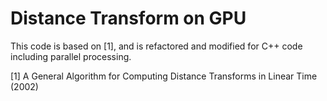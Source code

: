 # Distance Transform on GPU

This code is based on [1], and is refactored and modified for C++ code including parallel processing.

[1] A General Algorithm for Computing Distance Transforms in Linear Time (2002)